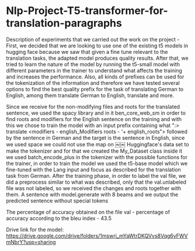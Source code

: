# Nlp-Project-T5-transformer-for-translation-paragraphs


Description of experiments that we carried out the work on the project -
First, we decided that we are looking to use one of the existing t5 models in hugging face because we saw that given a fine tune relevant to the translation tasks, the adapted model produces quality results. After that, we tried to learn the nature of the model by running the t5-small model with different parameters in the trainer to understand what affects the training and increases the performance. Also, all kinds of prefixes can be used for the tokenization of the information and therefore we have tested several options to find the best quality prefix for the task of translating German to English, among them translate German to English, translate and more. 

Since we receive for the non-modifying files and roots for the translated sentence, we used the spacy library and in it ben_core_web_sm in order to find roots and modifiers for the English sentence on the training and with this we chose to train the model with an input prefix containing what
":> translate <modifiers - english_Modifiers roots - '+ english_roots"> followed by the sentence in German and the target is the sentence in English, since we used space we could not use the map on
￼￼
Huggingface's data set to make the tokenizer and for that we created the My_Dataset class inside it we used batch_encode_plus in the tokenizer with the possible functions for the trainer, in order to train the model we used the t5-base model which we fine-tuned with the Lang input and focus as described for the translation task from German. After the training phase, in order to label the val file, we did a preprocess similar to what was described, only that the val.unlabeled file was not labeled, so we received the changes and roots together with them. A sentence with model.generate with 8 beams and we output the predicted sentence without special tokens

The percentage of accuracy obtained on the file val - percentage of accuracy according to the bleu index - 43.5


Drive link for the model:
https://drive.google.com/drive/folders/1mswrj_mYaWtrDKQVvs8Vqg6yFWVmNbrY?usp=sharing
